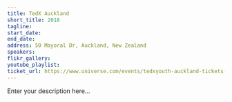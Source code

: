 ```yaml
---
title: TedX Auckland
short_title: 2018
tagline:
start_date:
end_date:
address: 50 Mayoral Dr, Auckland, New Zealand
speakers:
flikr_gallery:
youtube_playlist:
ticket_url: https://www.universe.com/events/tedxyouth-auckland-tickets-auckland-C4ZGY0
---
```


Enter your description here...
